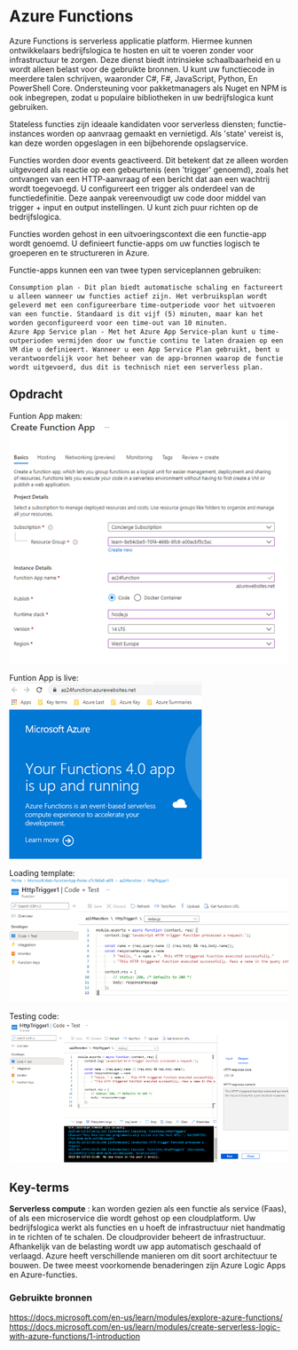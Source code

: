 # Azure Functions 

Azure Functions is serverless applicatie platform. Hiermee kunnen ontwikkelaars bedrijfslogica te hosten en uit te voeren zonder voor infrastructuur te zorgen. Deze dienst biedt intrinsieke schaalbaarheid en u wordt alleen belast voor de gebruikte bronnen. U kunt uw functiecode in meerdere talen schrijven, waaronder C#, F#, JavaScript, Python, En PowerShell Core. Ondersteuning voor pakketmanagers als Nuget en NPM is ook inbegrepen, zodat u populaire bibliotheken in uw bedrijfslogica kunt gebruiken.  

Stateless functies zijn ideaale kandidaten voor serverless diensten; functie-instances worden op aanvraag gemaakt en vernietigd. Als 'state' vereist is, kan deze worden opgeslagen in een bijbehorende opslagservice.  

Functies worden door events geactiveerd. Dit betekent dat ze alleen worden uitgevoerd als reactie op een gebeurtenis (een 'trigger' genoemd), zoals het ontvangen van een HTTP-aanvraag of een bericht dat aan een wachtrij wordt toegevoegd. U configureert een trigger als onderdeel van de functiedefinitie. Deze aanpak vereenvoudigt uw code door middel van trigger + input en output instellingen. U kunt zich puur richten op de bedrijfslogica.  

Functies worden gehost in een uitvoeringscontext die een functie-app wordt genoemd. U definieert functie-apps om uw functies logisch te groeperen en te structureren in Azure.  


Functie-apps kunnen een van twee typen serviceplannen gebruiken:

    Consumption plan - Dit plan biedt automatische schaling en factureert u alleen wanneer uw functies actief zijn. Het verbruiksplan wordt geleverd met een configureerbare time-outperiode voor het uitvoeren van een functie. Standaard is dit vijf (5) minuten, maar kan het worden geconfigureerd voor een time-out van 10 minuten.
    Azure App Service plan - Met het Azure App Service-plan kunt u time-outperioden vermijden door uw functie continu te laten draaien op een VM die u definieert. Wanneer u een App Service Plan gebruikt, bent u verantwoordelijk voor het beheer van de app-bronnen waarop de functie wordt uitgevoerd, dus dit is technisch niet een serverless plan.

    
## Opdracht

Funtion App maken:  
![AzureFuntions](../00_includes/az-24.0.png)  

Funtion App is live:  
![AzureFuntions](../00_includes/az-24.1.png)  

Loading template:  
![AzureFuntions](../00_includes/az-24.2.png)  

Testing code:  
![AzureFuntions](../00_includes/az-24.3.png)  

## Key-terms
**Serverless compute** : kan worden gezien als een functie als service (Faas), of als een microservice die wordt gehost op een cloudplatform. Uw bedrijfslogica werkt als functies en u hoeft de infrastructuur niet handmatig in te richten of te schalen. De cloudprovider beheert de infrastructuur. Afhankelijk van de belasting wordt uw app automatisch geschaald of verlaagd. Azure heeft verschillende manieren om dit soort architectuur te bouwen. De twee meest voorkomende benaderingen zijn Azure Logic Apps en Azure-functies.


### Gebruikte bronnen
https://docs.microsoft.com/en-us/learn/modules/explore-azure-functions/  
https://docs.microsoft.com/en-us/learn/modules/create-serverless-logic-with-azure-functions/1-introduction  